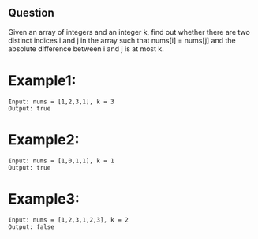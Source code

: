 ## Question
Given an array of integers and an integer k, find out whether there are two distinct indices i and j in the array such that nums[i] = nums[j] and the absolute difference between i and j is at most k.
# Example1:
```
Input: nums = [1,2,3,1], k = 3
Output: true
```
# Example2:
```
Input: nums = [1,0,1,1], k = 1
Output: true
```
# Example3:
```
Input: nums = [1,2,3,1,2,3], k = 2
Output: false
```
